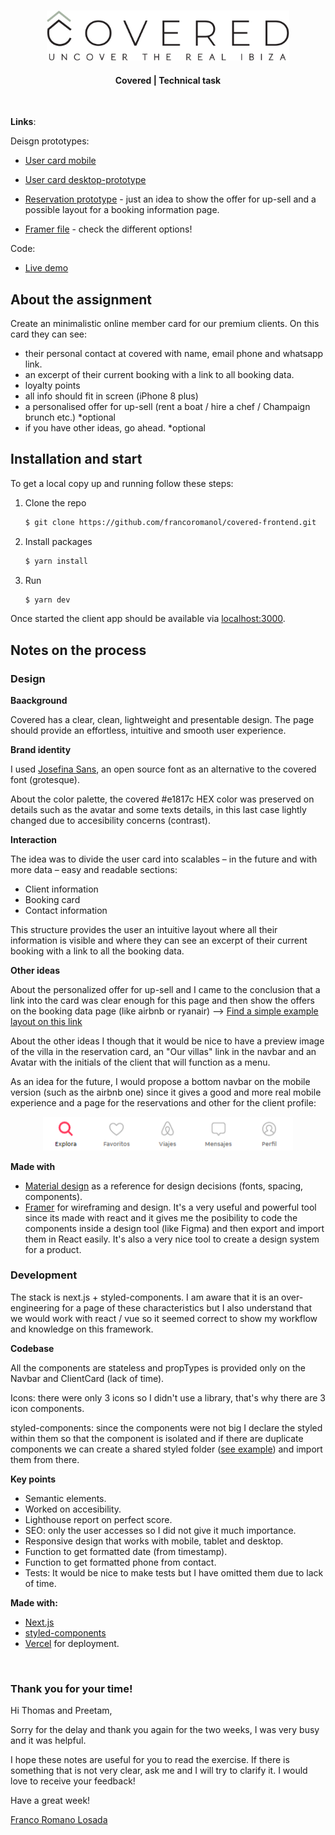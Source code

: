 <!-- REPO TITLE -->
<br />
<p align="center">
  <img src="readme/logo.svg" alt="Logo" height="80">
  <h4 align="center">Covered | Technical task</h4>
</p>

<br />


**Links**:

Deisgn prototypes:

* [User card mobile](https://framer.com/share/covered-frontend--78DsQ3KMZTUp2a0FOnqd/tCVgMXuOw)

* [User card desktop-prototype](https://framer.com/share/covered-frontend--78DsQ3KMZTUp2a0FOnqd/NjbIBXBjR)

* [Reservation prototype](https://framer.com/share/covered-frontend--78DsQ3KMZTUp2a0FOnqd/U74ZgE7vE) - just an idea to show the offer for up-sell and a possible layout for a booking information page.

* [Framer file](https://framer.com/projects/covered-frontend--PHpWlGWg0EqwOqFUhEJe-954bw) - check the different options!

Code:

* [Live demo](https://covered-frontend.vercel.app/)


<!-- ABOUT THE PROJECT -->
## About the assignment
Create an minimalistic online member card for our premium clients.
On this card they can see:
- their personal contact at covered with  name, email phone and whatsapp link.
- an excerpt of their current booking with a link to all booking data.
- loyalty points  
- all info should fit in screen (iPhone 8 plus)
- a personalised offer for up-sell (rent a boat / hire a chef / Champaign brunch etc.) *optional
- if you have other ideas, go ahead. *optional


## Installation and start
To get a local copy up and running follow these steps:

1. Clone the repo
   ```sh
   $ git clone https://github.com/francoromanol/covered-frontend.git
   ```
2. Install packages
   ```sh
   $ yarn install
   ```
3. Run
    ```sh
    $ yarn dev
    ```

Once started the client app should be available via [localhost:3000](http://localhost:3000).


## Notes on the process
### Design

**Baackground**

Covered has a clear, clean, lightweight and presentable design. The page should provide an effortless, intuitive and smooth user experience.

**Brand identity**

I used [Josefina Sans](https://fonts.google.com/specimen/Josefin+Sans?preview.text=Te%20tenemos%20cubierto&preview.text_type=custom), an open source font as an alternative to the covered font (grotesque).

About the color palette, the covered #e1817c HEX color was preserved on details such as the avatar and some texts details, in this last case lightly changed due to accesibility concerns (contrast).

**Interaction**

The idea was to divide the user card into scalables – in the future and with more data – easy and readable sections:
  * Client information
  * Booking card
  * Contact information

This structure provides the user an intuitive layout where all their information is visible and where they can see an excerpt of their current booking with a link to all the booking data.

**Other ideas**

About the personalized offer for up-sell and I came to the conclusion that a link into the card was clear enough for this page and then show the offers on the booking data page (like airbnb or ryanair) --> [Find a simple example layout on this link](https://framer.com/share/covered-frontend--78DsQ3KMZTUp2a0FOnqd/U74ZgE7vE)


About the other ideas I though that it would be nice to have a preview image of the villa in the reservation card, an "Our villas" link in the navbar and an Avatar with the initials of the client that will function as a menu.

As an idea for the future, I would propose a bottom navbar on the mobile version (such as the airbnb one) since it gives a good and more real mobile experience and a page for the reservations and other for the client profile:
<div align="center">
  <img src="readme/navbar-proposal.png" alt="Airbnb bottom navbar" width="400">
</div>


**Made with**
* [Material design](https://material.io/design) as a reference for design decisions (fonts, spacing, components).
* [Framer](https://framer.com) for wireframing and design. It's a very useful and powerful tool since its made with react and it gives me the posibility to code the components inside a design tool (like Figma) and then export and import them in React easily. It's also a very nice tool to create a design system for a product.


### Development

The stack is next.js + styled-components. I am aware that it is an over-engineering for a page of these characteristics but I also understand that we would work with react / vue so it seemed correct to show my workflow and knowledge on this framework.

**Codebase**

All the components are stateless and propTypes is provided only on the Navbar and ClientCard (lack of time).

Icons: there were only 3 icons so I didn't use a library, that's why there are 3 icon components.

styled-components: since the components were not big I declare the styled within them so that the component is isolated and if there are duplicate components we can create a shared styled folder ([see example](https://github.com/francoromanol/covered-frontend/tree/main/components/styled)) and import them from there.


**Key points**
 * Semantic elements.
 * Worked on accesibility.
 * Lighthouse report on perfect score.
 * SEO: only the user accesses so I did not give it much importance.
 * Responsive design that works with mobile, tablet and desktop.
 * Function to get formatted date (from timestamp).
 * Function to get formatted phone from contact.
 * Tests: It would be nice to make tests but I have omitted them due to lack of time.


**Made with:**
* [Next.js](https://nextjs.org/)
* [styled-components](https://styled-components.com/)
* [Vercel](https://vercel.com/) for deployment.


&nbsp;
### Thank you for your time!
Hi Thomas and Preetam,

Sorry for the delay and thank you again for the two weeks, I was very busy and it was helpful.

I hope these notes are useful for you to read the exercise. If there is something that is not very clear, ask me and I will try to clarify it. I would love to receive your feedback!

Have a great week!

[Franco Romano Losada](mailto:francoromano1994@gmail.com)


<!-- MARKDOWN LINKS & IMAGES -->
<!-- https://www.markdownguide.org/basic-syntax/#reference-style-links -->
<!-- [product-screenshot]: readme/recording.gif -->
